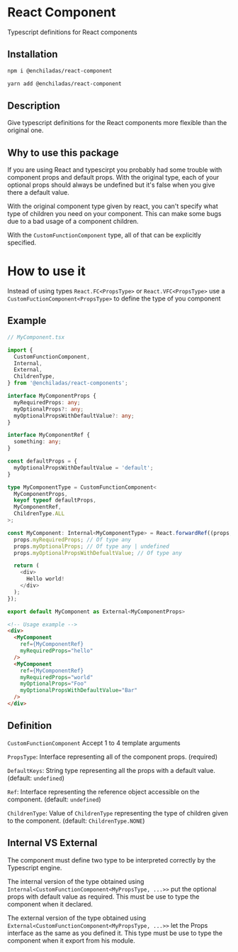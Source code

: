 # React Component
Typescript definitions for React components

## Installation
```bash
npm i @enchiladas/react-component
```
```bash
yarn add @enchiladas/react-component
```

## Description
Give typescript definitions for the React components more flexible than the original one.
## Why to use this package
If you are using React and typescirpt you probably had some trouble with component props and default props.
With the original type, each of your optional props should always be undefined but it's false when you give there a default value.

With the original component type given by react, you can't specify what type of children you need on your component.
This can make some bugs due to a bad usage of a component children.

With the `CustomFunctionComponent` type, all of that can be explicitly specified.
# How to use it
Instead of using types `React.FC<PropsType>` or `React.VFC<PropsType>` use a `CustomFuctionComponent<PropsType>` to define the type of you component

## Example
```typescript
// MyComponent.tsx

import { 
  CustomFunctionComponent,
  Internal,
  External,
  ChildrenType,
} from '@enchiladas/react-components';

interface MyComponentProps {
  myRequiredProps: any;
  myOptionalProps?: any;
  myOptionalPropsWithDefaultValue?: any;
}

interface MyComponentRef {
  something: any;
}

const defaultProps = {
  myOptionalPropsWithDefaultValue = 'default';
}

type MyComponentType = CustomFunctionComponent<
  MyComponentProps,
  keyof typeof defaultProps,
  MyComponentRef,
  ChildrenType.ALL
>;

const MyComponent: Internal<MyComponentType> = React.forwardRef((props, ref) => {
  props.myRequiredProps; // Of type any
  props.myOptionalProps; // Of type any | undefined
  props.myOptionalPropsWithDefualtValue; // Of type any

  return (
    <div>
      Hello world!
    </div>
  );
});

export default MyComponent as External<MyComponentProps>
```
```HTML
<!-- Usage example -->
<div>
  <MyComponent
    ref={MyComponentRef}
    myRequiredProps="hello"
  />
  <MyComponent
    ref={MyComponentRef}
    myRequiredProps="world"
    myOptionalProps="Foo"
    myOptionalPropsWithDefaultValue="Bar"
  />
</div>
```
## Definition
`CustomFunctionComponent` Accept 1 to 4 template arguments

`PropsType`: Interface representing all of the component props. (required)

`DefaultKeys`: String type representing all the props with a default value. (default: `undefined`)

`Ref`: Interface representing the reference object accessible on the component. (default: `undefined`)

`ChildrenType`: Value of `ChildrenType` representing the type of children given to the component. (default: `ChildrenType.NONE`)
## Internal VS External
The component must define two type to be interpreted correctly by the Typescript engine.

The internal version of the type obtained using `Internal<CustomFunctionComponent<MyPropsType, ...>>` put the optional props with default value as required. This must be use to type the component when it declared.

The external version of the type obtained using `External<CustomFunctionComponent<MyPropsType, ...>>` let the Props interface as the same as you defined it. This type must be use to type the component when it export from his module.
